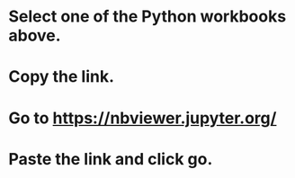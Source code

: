 # Select one of the Python workbooks above. 
# Copy the link.
# Go to https://nbviewer.jupyter.org/
# Paste the link and click go.
